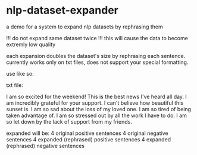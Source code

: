 # nlp-dataset-expander
a demo for a system to expand nlp datasets by rephrasing them


!!! do not expand same dataset twice !!!
this will cause the data to become extremly low quality


each expansion doubles the dataset's size by rephrasing each sentence.
currently works only on txt files, does not support your special formatting.


use like so:

txt file:

I am so excited for the weekend!
This is the best news I've heard all day.
I am incredibly grateful for your support.
I can't believe how beautiful this sunset is.
I am so sad about the loss of my loved one.
I am so tired of being taken advantage of.
I am so stressed out by all the work I have to do.
I am so let down by the lack of support from my friends.

expanded will be:
4 original positive sentences
4 original negative sentences
4 expanded (rephrased) positive sentences
4 expanded (rephrased) negative sentences
